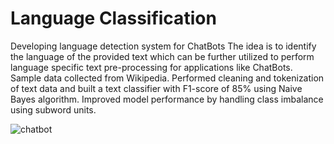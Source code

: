 # Language Classification
Developing language detection system for ChatBots
The idea is to identify the language of the provided text which can be further utilized to perform language specific text pre-processing for applications like ChatBots.
Sample data collected from Wikipedia.
Performed cleaning and tokenization of text data and built a text classifier with F1-score of 85% using Naive Bayes algorithm. Improved model performance by handling class imbalance using subword units.

![chatbot](https://miro.medium.com/max/1400/1*Amgm2FYCGdOzFi4mC6NexA.jpeg)


